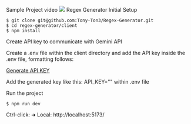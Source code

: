 Sample Project video
![](https://github.com/Tony-Ton3/Regex-Generator/blob/main/Regex%20Generator%20vid.gif)
Regex Generator Initial Setup
```
$ git clone git@github.com:Tony-Ton3/Regex-Generator.git
$ cd regex-generator/client
$ npm install
```
Create API key to communicate with Gemini API


Create a .env file within the client directory and add the API key inside the .env file, formatting follows:

[Generate API KEY](https://ai.google.dev/)

Add the generated key like this: API_KEY="<KEY>" within .env file


Run the project
```
$ npm run dev
```
Ctrl-click: ➜  Local:   http://localhost:5173/ 

